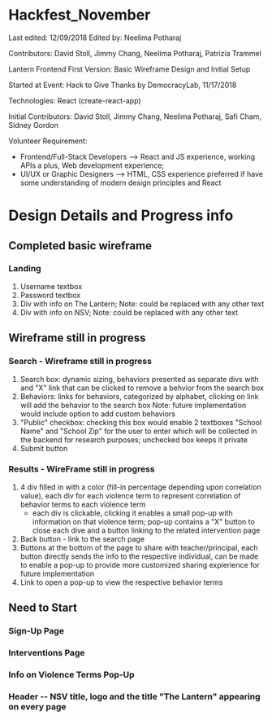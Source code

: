# Hackfest_November 
Last edited: 12/09/2018
Edited by: Neelima Potharaj 

Contributors: David Stoll, Jimmy Chang, Neelima Potharaj, Patrizia Trammel

Lantern Frontend First Version: Basic Wireframe Design and Initial Setup 


Started at Event: Hack to Give Thanks by DemocracyLab, 11/17/2018

Technologies: React (create-react-app) 

Initial Contributors: David Stoll, Jimmy Chang, Neelima Potharaj, Safi Cham, Sidney Gordon 

Volunteer Requirement: 
* Frontend/Full-Stack Developers --> React and JS experience, working APIs a plus, Web development experience;   
* UI/UX or Graphic Designers --> HTML, CSS experience preferred if have some understanding of modern design principles and React 

# Design Details and Progress info 

## Completed basic wireframe
### Landing 
1. Username textbox
2. Password textbox
3. Div with info on The Lantern; Note: could be replaced with any other text 
4. Div with info on NSV; Note: could be replaced with any other text 

## Wireframe still in progress 
### Search - Wireframe still in progress
1. Search box: dynamic sizing, behaviors presented as separate divs with and "X" link that can be clicked to remove a behvior from the search box
2. Behaviors: links for behaviors, categorized by alphabet, clicking on link will add the behavior to the search box
   Note: future implementation would include option to add custom behaviors 
3. "Public" checkbox: checking this box would enable 2 textboxes "School Name" and "School Zip" for the user to enter which will be collected in the backend for research purposes; unchecked box keeps it private 
4. Submit button
### Results - WireFrame still in progress
1. 4 div filled in with a color (fill-in percentage depending upon correlation value), each div for each violence term to represent correlation of behavior terms to each violence term
    * each div is clickable, clicking it enables a small pop-up with information on that violence term; pop-up contains a "X" button to       close each dive and a button linking to the related intervention page 
2. Back button - link to the search page 
3. Buttons at the bottom of the page to share with teacher/principal, each button directly sends the info to the respective individual, can be made to enable a pop-up to provide more customized sharing expierience for future implementation 
4. Link to open a pop-up to view the respective behavior terms 

## Need to Start 
### Sign-Up Page 
### Interventions Page 
### Info on Violence Terms Pop-Up 
### Header -- NSV title, logo and the title "The Lantern" appearing on every page 





